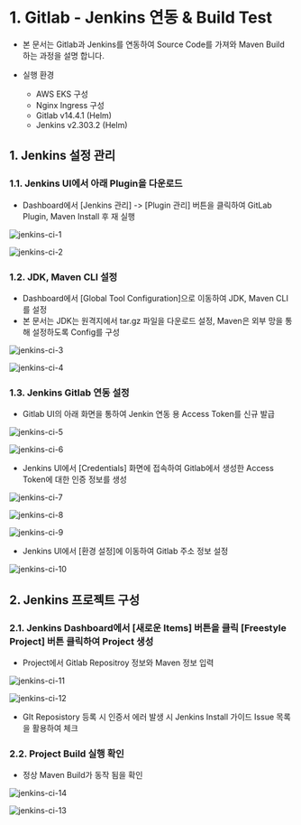 # 1. Gitlab - Jenkins 연동 & Build Test

- 본 문서는 Gitlab과 Jenkins를 연동하여 Source Code를 가져와 Maven Build 하는 과정을 설명 합니다.

-   실행 환경
    - AWS EKS 구성
    - Nginx Ingress 구성
    - Gitlab v14.4.1 (Helm)
    - Jenkins v2.303.2 (Helm)

## 1. Jenkins 설정 관리

### 1.1. Jenkins UI에서 아래 Plugin을 다운로드
- Dashboard에서 [Jenkins 관리] -> [Plugin 관리] 버튼을 클릭하여 GitLab Plugin, Maven Install 후 재 실행

![jenkins-ci-1][jenkins-ci-1]

[jenkins-ci-1]:./images/jenkins-ci-1.PNG


![jenkins-ci-2][jenkins-ci-2]

[jenkins-ci-2]:./images/jenkins-ci-2.PNG


### 1.2. JDK, Maven CLI 설정
- Dashboard에서 [Global Tool Configuration]으로 이동하여 JDK, Maven CLI를 설정
- 본 문서는 JDK는 원격지에서 tar.gz 파일을 다운로드 설정, Maven은 외부 망을 통해 설정하도록 Config를 구성

![jenkins-ci-3][jenkins-ci-3]

[jenkins-ci-3]:./images/jenkins-ci-3.PNG

![jenkins-ci-4][jenkins-ci-4]

[jenkins-ci-4]:./images/jenkins-ci-4.PNG

### 1.3.  Jenkins  Gitlab 연동 설정
- Gitlab UI의 아래 화면을 통하여 Jenkin 연동 용 Access Token를 신규 발급

![jenkins-ci-5][jenkins-ci-5]

[jenkins-ci-5]:./images/jenkins-ci-5.PNG

![jenkins-ci-6][jenkins-ci-6]

[jenkins-ci-6]:./images/jenkins-ci-6.PNG

- Jenkins UI에서 [Credentials] 화면에 접속하여 Gitlab에서 생성한 Access Token에 대한 인증 정보를 생성

![jenkins-ci-7][jenkins-ci-7]

[jenkins-ci-7]:./images/jenkins-ci-7.PNG

![jenkins-ci-8][jenkins-ci-8]

[jenkins-ci-8]:./images/jenkins-ci-8.PNG

![jenkins-ci-9][jenkins-ci-9]

[jenkins-ci-9]:./images/jenkins-ci-9.PNG

- Jenkins UI에서 [환경 설정]에 이동하여 Gitlab 주소 정보 설정

![jenkins-ci-10][jenkins-ci-10]

[jenkins-ci-10]:./images/jenkins-ci-10.PNG

## 2. Jenkins 프로젝트 구성

### 2.1. Jenkins Dashboard에서 [새로운 Items] 버튼을 클릭 [Freestyle Project] 버튼 클릭하여 Project 생성

- Project에서 Gitlab Repositroy 정보와 Maven 정보 입력

![jenkins-ci-11][jenkins-ci-11]

[jenkins-ci-11]:./images/jenkins-ci-11.PNG


![jenkins-ci-12][jenkins-ci-12]

[jenkins-ci-12]:./images/jenkins-ci-12.PNG

- GIt Reposistory 등록 시 인증서 에러 발생 시 Jenkins Install 가이드 Issue 목록을 활용하여 체크


### 2.2. Project Build 실행 확인

- 정상 Maven Build가 동작 됨을 확인

![jenkins-ci-14][jenkins-ci-14]

[jenkins-ci-14]:./images/jenkins-ci-14.PNG


![jenkins-ci-13][jenkins-ci-13]

[jenkins-ci-13]:./images/jenkins-ci-13.PNG
